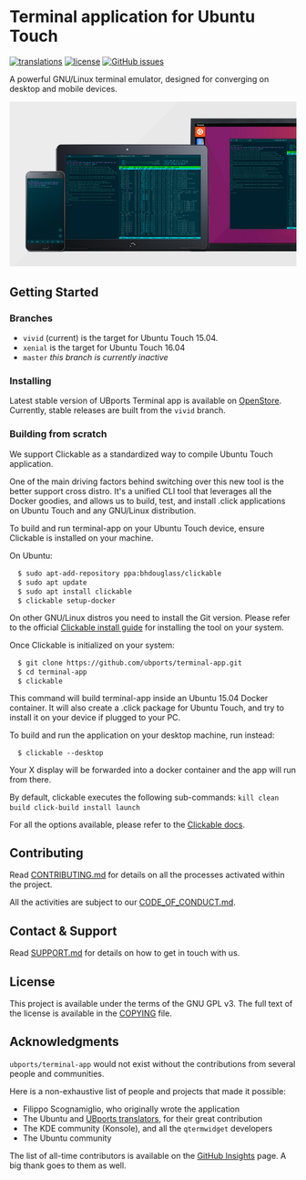 # Terminal application for Ubuntu Touch
[![translations](https://translate.ubports.com/widgets/ubports/terminal-app/svg-badge.svg)](https://translate.ubports.com/projects/ubports/terminal-app) [![license](https://img.shields.io/badge/license-GPL3-blue.svg)](https://github.com/ubports/terminal-app/blob/master/LICENSE.md) [![GitHub issues](https://img.shields.io/github/issues/ubports/terminal-app.svg)](https://github.com/ubports/terminal-app/issues)


A powerful GNU/Linux terminal emulator, designed for converging on desktop and mobile devices.

![terminal-app running on different devices](.github/hero.jpg)

## Getting Started

### Branches

- `vivid` (current) is the target for Ubuntu Touch 15.04.
- `xenial` is the target for Ubuntu Touch 16.04
- `master` _this branch is currently inactive_

### Installing

Latest stable version of UBports Terminal app is available on [OpenStore](https://open.uappexplorer.com/app/com.ubuntu.terminal). Currently, stable releases are built from the `vivid` branch.

### Building from scratch

We support Clickable as a standardized way to compile Ubuntu Touch application.

One of the main driving factors behind switching over this new tool is the better support cross distro.
It's a unified CLI tool that leverages all the Docker goodies, and allows us to build, test, and install .click applications on Ubuntu Touch and any GNU/Linux distribution.

To build and run terminal-app on your Ubuntu Touch device, ensure Clickable is installed on your machine.

On Ubuntu:

```
  $ sudo apt-add-repository ppa:bhdouglass/clickable
  $ sudo apt update
  $ sudo apt install clickable
  $ clickable setup-docker
```

On other GNU/Linux distros you need to install the Git version. Please refer to the official [Clickable install guide](https://github.com/bhdouglass/clickable/blob/master/README.md) for installing the tool on your system.

Once Clickable is initialized on your system:

```
  $ git clone https://github.com/ubports/terminal-app.git
  $ cd terminal-app
  $ clickable
```

This command will build terminal-app inside an Ubuntu 15.04 Docker container.
It will also create a .click package for Ubuntu Touch, and try to install it on your device if plugged to your PC.

To build and run the application on your desktop machine, run instead:

```
  $ clickable --desktop
```

Your X display will be forwarded into a docker container and the app will run from there.
  
By default, clickable executes the following sub-commands: `kill clean build click-build install launch`

For all the options available, please refer to the [Clickable docs](http://clickable.bhdouglass.com/en/latest/).  
  
## Contributing

Read [CONTRIBUTING.md](/CONTRIBUTING.md) for details on all the processes activated within the project.

All the activities are subject to our [CODE_OF_CONDUCT.md](/CODE_OF_CONDUCT.md).

## Contact & Support

Read [SUPPORT.md](/SUPPORT.md) for details on how to get in touch with us.

## License  
  
This project is available under the terms of the GNU GPL v3.
The full text of the license is available in the [COPYING](/COPYING) file.


## Acknowledgments

`ubports/terminal-app` would not exist without the contributions from several people and communities.

Here is a non-exhaustive list of people and projects that made it possible:

- Filippo Scognamiglio, who originally wrote the application
- The Ubuntu and [UBports translators](https://translate.ubports.com/stats/), for their great contribution
- The KDE community (Konsole), and all the `qtermwidget` developers
- The Ubuntu community

The list of all-time contributors is available on the [GitHub Insights](https://github.com/ubports/terminal-app/graphs/contributors) page. A big thank goes to them as well.
